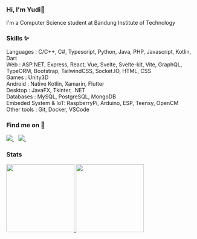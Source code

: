 ### Hi, I'm Yudi👋

I'm a Computer Science student at Bandung Institute of Technology

### Skills ✨  
Languages : C/C++, C#, Typescript, Python, Java, PHP, Javascript, Kotlin, Dart   
Web       : ASP.NET, Express, React, Vue, Svelte, Svelte-kit, Vite, GraphQL, TypeORM, Bootstrap, TailwindCSS, Socket.IO, HTML, CSS  
Games     : Unity3D  
Android   : Native Kotlin, Xamarin, Flutter  
Desktop   : JavaFX, Tkinter, .NET  
Databases : MySQL, PostgreSQL, MongoDB  
Embeded System & IoT: RaspberryPi, Arduino, ESP, Teensy, OpenCM  
Other tools : Git, Docker, VSCode

### Find me on 👀
<a href="https://www.linkedin.com/in/yudi-alfayat-6371781b8/" target="_blank">
    <img src="https://img.shields.io/badge/linkedin-%230077B5.svg?&style=for-the-badge&logo=linkedin&logoColor=white" />
</a>&nbsp;&nbsp;
<a href="https://instagram.com/yudi.alfayat" target="_blank">
    <img src="https://img.shields.io/badge/instagram-%23E4405F.svg?&style=for-the-badge&logo=instagram&logoColor=white" />        
</a>&nbsp;&nbsp;



### Stats
<p align="left">
<a href="https://github.com/ylfyt">
  <img height="180em" src="https://github-readme-stats-eight-theta.vercel.app/api?username=ylfyt&show_icons=true&theme=radical&include_all_commits=true&count_private=true"/>
  <img height="180em" src="https://github-readme-stats.vercel.app/api/top-langs?username=ylfyt&show_icons=true&locale=en&layout=compact&langs_count=8&theme=radical&hide=html,css"/>
</a>
</p>
